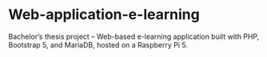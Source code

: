 # Web-application-e-learning
Bachelor’s thesis project – Web-based e-learning application built with PHP, Bootstrap 5, and MariaDB, hosted on a Raspberry Pi 5.
